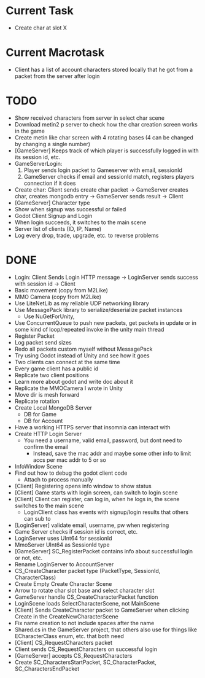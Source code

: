 # Current Task
- Create char at slot X

# Current Macrotask
- Client has a list of account characters stored locally that he got from a packet from the server after login

# TODO
- Show received characters from server in select char scene
- Download metin2 p server to check how the char creation screen works in the game
- Create metin like char screen with 4 rotating bases (4 can be changed by changing a single number)
- [GameServer] Keeps track of which player is successfully logged in with its session id, etc.
- GameServerLogin: 
    1. Player sends login packet to Gameserver with email, sessionId
    2. GameServer checks if email and sessionId match, registers players connection if it does
- Create char: Client sends create char packet -> GameServer creates char, creates mongodb entry -> GameServer sends result -> Client
- [GameServer] Character type
- Show when signup was successful or failed
- Godot Client Signup and Login
- When login succeeds, it switches to the main scene
- Server list of clients (ID, IP, Name)
- Log every drop, trade, upgrade, etc. to reverse problems

# DONE
- Login: Client Sends Login HTTP message -> LoginServer sends success with session id -> Client
- Basic movement (copy from M2Like)
- MMO Camera (copy from M2Like)
- Use LiteNetLib as my reliable UDP networking library
- Use MessagePack library to serialize/deserialize packet instances
    - Use NuGetForUnity, 
- Use ConcurrentQueue to push new packets, get packets in update or in some kind of loop/repeated invoke in the unity main thread
- Register Packet
- Log packet send sizes
- Redo all packets custom myself without MessagePack
- Try using Godot instead of Unity and see how it goes
- Two clients can connect at the same time
- Every game client has a public id
- Replicate two client positions
- Learn more about godot and write doc about it
- Replicate the MMOCamera I wrote in Unity
- Move dir is mesh forward
- Replicate rotation
- Create Local MongoDB Server
    - DB for Game
    - DB for Account
- Have a working HTTPS server that insomnia can interact with
- Create HTTP Login Server
    - You need a username, valid email, password, but dont need to confirm the email
        - Instead, save the mac addr and maybe some other info to limit accs per mac addr to 5 or so
- InfoWindow Scene
- Find out how to debug the godot client code
    - Attach to process manually
- [Client] Registering opens info window to show status
- [Client] Game starts with login screen, can switch to login scene
- [Client] Client can register, can log in, when he logs in, the scene switches to the main scene
    - LoginClient class has events with signup/login results that others can sub to
- [LoginServer] validate email, username, pw when registering
- Game Server checks if session id is correct, etc.
- LoginServer uses UInt64 for sessionId
- MmoServer UInt64 as SessionId type
- [GameServer] SC_RegisterPacket contains info about successful login or not, etc.
- Rename LoginServer to AccountServer
- CS_CreateCharacter packet type (PacketType, SessionId, CharacterClass)
- Create Empty Create Character Scene
- Arrow to rotate char slot base and select character slot
- GameServer handle CS_CreateCharacterPacket function
- LoginScene loads SelectCharacterScene, not MainScene
- [Client] Sends CreateCharacter packet to GameServer when clicking Create in the CreateNewCharacterScene
- Fix name creation to not include spaces after the name
- Shared.cs in the GameServer project, that others also use for things like ECharacterClass enum, etc. that both need
- [Client] CS_RequestCharacters packet
- Client sends CS_RequestCharacters on successful login
- [GameServer] accepts CS_RequestCharacters
- Create SC_CharactersStartPacket, SC_CharacterPacket, SC_CharactersEndPacket
